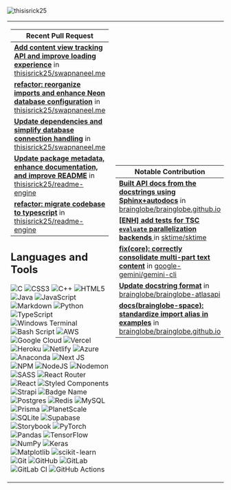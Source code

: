 ![thisisrick25](https://komarev.com/ghpvc/?username=thisisrick25&label=Profile%20views&color=0e75b6&style=flat)

<table height="50%">
  <tr>
    <td width="50%">

<!-- PRS:START -->
| Recent Pull Request |
|--------------|
| **[Add content view tracking API and improve loading experience](https://github.com/thisisrick25/swapnaneel.me/pull/179)** in [thisisrick25/swapnaneel.me](https://github.com/thisisrick25/swapnaneel.me) |
| **[refactor: reorganize imports and enhance Neon database configuration](https://github.com/thisisrick25/swapnaneel.me/pull/173)** in [thisisrick25/swapnaneel.me](https://github.com/thisisrick25/swapnaneel.me) |
| **[Update dependencies and simplify database connection handling](https://github.com/thisisrick25/swapnaneel.me/pull/172)** in [thisisrick25/swapnaneel.me](https://github.com/thisisrick25/swapnaneel.me) |
| **[Update package metadata, enhance documentation, and improve README](https://github.com/thisisrick25/readme-engine/pull/15)** in [thisisrick25/readme-engine](https://github.com/thisisrick25/readme-engine) |
| **[refactor: migrate codebase to typescript](https://github.com/thisisrick25/readme-engine/pull/12)** in [thisisrick25/readme-engine](https://github.com/thisisrick25/readme-engine) |
<!-- PRS:END -->

## Languages and Tools

![C](https://img.shields.io/badge/c-%2300599C.svg?style=flat&logo=c&logoColor=white) ![CSS3](https://img.shields.io/badge/css3-%231572B6.svg?style=flat&logo=css3&logoColor=white) ![C++](https://img.shields.io/badge/c++-%2300599C.svg?style=flat&logo=c%2B%2B&logoColor=white) ![HTML5](https://img.shields.io/badge/html5-%23E34F26.svg?style=flat&logo=html5&logoColor=white) ![Java](https://img.shields.io/badge/java-%23ED8B00.svg?style=flat&logo=openjdk&logoColor=white) ![JavaScript](https://img.shields.io/badge/javascript-%23323330.svg?style=flat&logo=javascript&logoColor=%23F7DF1E) ![Markdown](https://img.shields.io/badge/markdown-%23000000.svg?style=flat&logo=markdown&logoColor=white) ![Python](https://img.shields.io/badge/python-3670A0?style=flat&logo=python&logoColor=ffdd54) ![TypeScript](https://img.shields.io/badge/typescript-%23007ACC.svg?style=flat&logo=typescript&logoColor=white) ![Windows Terminal](https://img.shields.io/badge/Windows%20Terminal-%234D4D4D.svg?style=flat&logo=windows-terminal&logoColor=white) ![Bash Script](https://img.shields.io/badge/bash_script-%23121011.svg?style=flat&logo=gnu-bash&logoColor=white) ![AWS](https://img.shields.io/badge/AWS-%23FF9900.svg?style=flat&logo=amazon-aws&logoColor=white) ![Google Cloud](https://img.shields.io/badge/GoogleCloud-%234285F4.svg?style=flat&logo=google-cloud&logoColor=white) ![Vercel](https://img.shields.io/badge/vercel-%23000000.svg?style=flat&logo=vercel&logoColor=white) ![Heroku](https://img.shields.io/badge/heroku-%23430098.svg?style=flat&logo=heroku&logoColor=white) ![Netlify](https://img.shields.io/badge/netlify-%23000000.svg?style=flat&logo=netlify&logoColor=#00C7B7) ![Azure](https://img.shields.io/badge/azure-%230072C6.svg?style=flat&logo=microsoftazure&logoColor=white) ![Anaconda](https://img.shields.io/badge/Anaconda-%2344A833.svg?style=flat&logo=anaconda&logoColor=white) ![Next JS](https://img.shields.io/badge/Next-black?style=flat&logo=next.js&logoColor=white) ![NPM](https://img.shields.io/badge/NPM-%23CB3837.svg?style=flat&logo=npm&logoColor=white) ![NodeJS](https://img.shields.io/badge/node.js-6DA55F?style=flat&logo=node.js&logoColor=white) ![Nodemon](https://img.shields.io/badge/NODEMON-%23323330.svg?style=flat&logo=nodemon&logoColor=%BBDEAD) ![SASS](https://img.shields.io/badge/SASS-hotpink.svg?style=flat&logo=SASS&logoColor=white) ![React Router](https://img.shields.io/badge/React_Router-CA4245?style=flat&logo=react-router&logoColor=white) ![React](https://img.shields.io/badge/react-%2320232a.svg?style=flat&logo=react&logoColor=%2361DAFB) ![Styled Components](https://img.shields.io/badge/styled--components-DB7093?style=flat&logo=styled-components&logoColor=white) ![Strapi](https://img.shields.io/badge/strapi-%232E7EEA.svg?style=flat&logo=strapi&logoColor=white) ![Badge Name](https://img.shields.io/badge/tRPC-%232596BE.svg?style=flat&logo=tRPC&logoColor=white) ![Postgres](https://img.shields.io/badge/postgres-%23316192.svg?style=flat&logo=postgresql&logoColor=white) ![Redis](https://img.shields.io/badge/redis-%23DD0031.svg?style=flat&logo=redis&logoColor=white) ![MySQL](https://img.shields.io/badge/mysql-4479A1.svg?style=flat&logo=mysql&logoColor=white) ![Prisma](https://img.shields.io/badge/Prisma-3982CE?style=flat&logo=Prisma&logoColor=white) ![PlanetScale](https://img.shields.io/badge/planetscale-%23000000.svg?style=flat&logo=planetscale&logoColor=white) ![SQLite](https://img.shields.io/badge/sqlite-%2307405e.svg?style=flat&logo=sqlite&logoColor=white) ![Supabase](https://img.shields.io/badge/Supabase-3ECF8E?style=flat&logo=supabase&logoColor=white) ![Storybook](https://img.shields.io/badge/-Storybook-FF4785?style=flat&logo=storybook&logoColor=white) ![PyTorch](https://img.shields.io/badge/PyTorch-%23EE4C2C.svg?style=flat&logo=PyTorch&logoColor=white) ![Pandas](https://img.shields.io/badge/pandas-%23150458.svg?style=flat&logo=pandas&logoColor=white) ![TensorFlow](https://img.shields.io/badge/TensorFlow-%23FF6F00.svg?style=flat&logo=TensorFlow&logoColor=white) ![NumPy](https://img.shields.io/badge/numpy-%23013243.svg?style=flat&logo=numpy&logoColor=white) ![Keras](https://img.shields.io/badge/Keras-%23D00000.svg?style=flat&logo=Keras&logoColor=white) ![Matplotlib](https://img.shields.io/badge/Matplotlib-%23ffffff.svg?style=flat&logo=Matplotlib&logoColor=black) ![scikit-learn](https://img.shields.io/badge/scikit--learn-%23F7931E.svg?style=flat&logo=scikit-learn&logoColor=white) ![Git](https://img.shields.io/badge/git-%23F05033.svg?style=flat&logo=git&logoColor=white) ![GitHub](https://img.shields.io/badge/github-%23121011.svg?style=flat&logo=github&logoColor=white) ![GitLab](https://img.shields.io/badge/gitlab-%23181717.svg?style=flat&logo=gitlab&logoColor=white) ![GitLab CI](https://img.shields.io/badge/gitlab%20CI-%23181717.svg?style=flat&logo=gitlab&logoColor=white) ![GitHub Actions](https://img.shields.io/badge/github%20actions-%232671E5.svg?style=flat&logo=githubactions&logoColor=white)

</td>
<td width="50%">

<!-- NOTABLE-CONTRIBUTIONS:START -->
| Notable Contribution |
|---------------------|
| **[Built API docs from the docstrings using Sphinx+autodocs](https://github.com/brainglobe/brainglobe.github.io/pull/329)** in [brainglobe/brainglobe.github.io](https://github.com/brainglobe/brainglobe.github.io) |
| **[[ENH] add tests for TSC `evaluate` parallelization backends ](https://github.com/sktime/sktime/pull/8737)** in [sktime/sktime](https://github.com/sktime/sktime) |
| **[fix(core): correctly consolidate multi-part text content](https://github.com/google-gemini/gemini-cli/pull/6235)** in [google-gemini/gemini-cli](https://github.com/google-gemini/gemini-cli) |
| **[Update docstring format](https://github.com/brainglobe/brainglobe-atlasapi/pull/584)** in [brainglobe/brainglobe-atlasapi](https://github.com/brainglobe/brainglobe-atlasapi) |
| **[docs(brainglobe-space): standardize import alias in examples](https://github.com/brainglobe/brainglobe.github.io/pull/350)** in [brainglobe/brainglobe.github.io](https://github.com/brainglobe/brainglobe.github.io) |
<!-- NOTABLE-CONTRIBUTIONS:END -->
</td>
  </tr>
</table>
